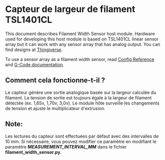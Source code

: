 # Capteur de largeur de filament TSL1401CL

This document describes Filament Width Sensor host module. Hardware used for developing this host module is based on TSL1401CL linear sensor array but it can work with any sensor array that has analog output. You can find designs at [Thingiverse](https://www.thingiverse.com/search?q=filament%20width%20sensor).

To use a sensor array as a filament width sensor, read [Config Reference](Config_Reference.md#tsl1401cl_filament_width_sensor) and [G-Code documentation](G-Codes.md#hall_filament_width_sensor).

## Comment cela fonctionne-t-il ?

Le capteur génère une sortie analogique basée sur la largeur calculée du filament. La tension de sortie est toujours égale à la largeur de filament détectée (ex. 1,65v, 1,70v, 3,0v). Le module hôte surveille les changements de tension et ajuste le multiplicateur d'extrusion.

## Note:

Les lectures du capteur sont effectuées par défaut avec des intervalles de 10 mm. Si nécessaire, vous pouvez modifier ce paramètre en modifiant le paramètre ***MEASUREMENT_INTERVAL_MM*** dans le fichier **filament_width_sensor.py**.
